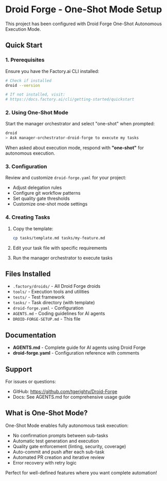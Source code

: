 # Droid Forge - One-Shot Mode Setup

This project has been configured with Droid Forge One-Shot Autonomous Execution Mode.

## Quick Start

### 1. Prerequisites

Ensure you have the Factory.ai CLI installed:
```bash
# Check if installed
droid --version

# If not installed, visit:
# https://docs.factory.ai/cli/getting-started/quickstart
```

### 2. Using One-Shot Mode

Start the manager orchestrator and select "one-shot" when prompted:

```bash
droid
> Ask manager-orchestrator-droid-forge to execute my tasks
```

When asked about execution mode, respond with **"one-shot"** for autonomous execution.

### 3. Configuration

Review and customize `droid-forge.yaml` for your project:
- Adjust delegation rules
- Configure git workflow patterns
- Set quality gate thresholds
- Customize one-shot mode settings

### 4. Creating Tasks

1. Copy the template:
   ```bash
   cp tasks/template.md tasks/my-feature.md
   ```

2. Edit your task file with specific requirements

3. Run the manager orchestrator to execute tasks

## Files Installed

- `.factory/droids/` - All Droid Forge droids
- `tools/` - Execution tools and utilities
- `tests/` - Test framework
- `tasks/` - Task directory (with template)
- `droid-forge.yaml` - Configuration
- `AGENTS.md` - Coding guidelines for AI agents
- `DROID-FORGE-SETUP.md` - This file

## Documentation

- **AGENTS.md** - Complete guide for AI agents using Droid Forge
- **droid-forge.yaml** - Configuration reference with comments

## Support

For issues or questions:
- GitHub: https://github.com/tgerighty/Droid-Forge
- Docs: See AGENTS.md for comprehensive usage guide

## What is One-Shot Mode?

One-Shot Mode enables fully autonomous task execution:
- No confirmation prompts between sub-tasks
- Automatic test generation and execution
- Quality gate enforcement (linting, security, coverage)
- Auto-commit and push after each sub-task
- Automated PR creation and iterative review
- Error recovery with retry logic

Perfect for well-defined features where you want complete automation!
